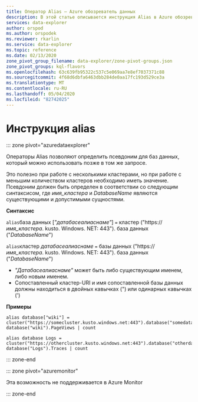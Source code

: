 ```yaml
---
title: Оператор Alias — Azure обозреватель данных
description: В этой статье описывается инструкция Alias в Azure обозреватель данных.
services: data-explorer
author: orspod
ms.author: orspodek
ms.reviewer: rkarlin
ms.service: data-explorer
ms.topic: reference
ms.date: 02/13/2020
zone_pivot_group_filename: data-explorer/zone-pivot-groups.json
zone_pivot_groups: kql-flavors
ms.openlocfilehash: 63c639fb95322c537c5e069aa7e8ef7037371c88
ms.sourcegitcommit: 4f68d6dbfa6463dbb284de0aa17fc193d529ce3a
ms.translationtype: MT
ms.contentlocale: ru-RU
ms.lasthandoff: 05/04/2020
ms.locfileid: "82742025"
---
```

# <a name="alias-statement"></a>Инструкция alias

::: zone pivot="azuredataexplorer"

Операторы Alias позволяют определить псевдоним для баз данных, который можно использовать позже в том же запросе.

Это полезно при работе с несколькими кластерами, но при работе с меньшим количеством кластеров необходимо иметь значение.
Псевдоним должен быть определен в соответствии со следующим синтаксисом, где *имя_кластера* и *DatabaseName* являются существующими и допустимыми сущностями.

**Синтаксис**

`alias`база данных [*"датабасеалиаснаме"*] `=` кластер ("https://*имя_кластера*. kusto. Windows. NET: 443"). база данных ("*DatabaseName*")

`alias`кластер *датабасеалиаснаме* `=` базы данных ("https://*имя_кластера*. kusto. Windows. NET: 443"). база данных ("*DatabaseName*")

* *"Датабасеалиаснаме"* может быть либо существующим именем, либо новым именем.
* Сопоставленный кластер-URI и имя сопоставленной базы данных должны находиться в двойных кавычках (") или одинарных кавычках (')

**Примеры**

```kusto
alias database["wiki"] = cluster("https://somecluster.kusto.windows.net:443").database("somedatabase");
database("wiki").PageViews | count 
```

```kusto
alias database Logs = cluster("https://othercluster.kusto.windows.net:443").database("otherdatabase");
database("Logs").Traces | count 
```

::: zone-end

::: zone pivot="azuremonitor"

Эта возможность не поддерживается в Azure Monitor

::: zone-end
